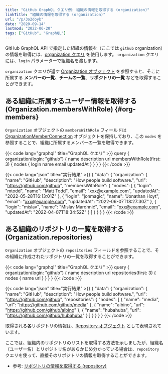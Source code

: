 ```yaml
---
title: "GitHub GraphQL クエリ例: 組織の情報を取得する (organization)"
linkTitle: "組織の情報を取得する (organization)"
url: "/p/3o2doyb"
date: "2020-09-14"
lastmod: "2022-06-20"
tags: ["GitHub", "GraphQL"]
---
```


GitHub GraphQL API で指定した組織の情報を（ここでは `github` organization）の情報を取得には、[organization クエリ](https://docs.github.com/en/graphql/reference/queries#organization) を使用します。
`organization` クエリには、`login` パラメーターで組織名を渡します。

`organization` クエリが返す [Organization オブジェクト](https://docs.github.com/en/graphql/reference/objects#organization) を参照すると、そこに所属する __メンバーの一覧__、__チームの一覧__、__リポジトリの一覧__ などを取得することができます。


ある組織に所属するユーザー情報を取得する (Organization.membersWithRole) {#org-members}
----

`Organization` オブジェクトの `membersWithRole` フィールドは [OrganizationMemberConnection](https://docs.github.com/en/graphql/reference/objects#organizationmemberconnection) オブジェクトを保持しており、この `nodes` を参照することで、組織に所属するメンバーの一覧を取得できます。

{{< code lang="graphql" title="GraphQL クエリ" >}}
query {
  organization(login: "github") {
    name
    description
    url
    membersWithRole(first: 3) {
      nodes {
        login
        name
        email
        updatedAt
      }
    }
  }
}
{{< /code >}}

{{< code lang="json" title="実行結果" >}}
{
  "data": {
    "organization": {
      "name": "GitHub",
      "description": "How people build software.",
      "url": "https://github.com/github",
      "membersWithRole": {
        "nodes": [
          {
            "login": "mtodd",
            "name": "Matt Todd",
            "email": "xxx@example.com",
            "updatedAt": "2022-05-28T16:13:01Z"
          },
          {
            "login": "jonmagic",
            "name": "Jonathan Hoyt",
            "email": "xxx@example.com",
            "updatedAt": "2022-06-07T18:27:30Z"
          },
          {
            "login": "mislav",
            "name": "Mislav Marohnić",
            "email": "xxx@example.com",
            "updatedAt": "2022-04-07T18:34:52Z"
          }
        ]
      }
    }
  }
}
{{< /code >}}


ある組織のリポジトリの一覧を取得する (Organization.repositories)
----

`Organization` オブジェクトの `repositories` フィールドを参照することで、その組織に作成されたリポジトリの一覧を取得することができます。

{{< code lang="graphql" title="GraphQL クエリ" >}}
query {
  organization(login: "github") {
    name
    description
    url
    repositories(first: 3) {
      nodes {
        name
        url
      }
    }
  }
}
{{< /code >}}

{{< code lang="json" title="実行結果" >}}
{
  "data": {
    "organization": {
      "name": "GitHub",
      "description": "How people build software.",
      "url": "https://github.com/github",
      "repositories": {
        "nodes": [
          {
            "name": "media",
            "url": "https://github.com/github/media"
          },
          {
            "name": "albino",
            "url": "https://github.com/github/albino"
          },
          {
            "name": "hubahuba",
            "url": "https://github.com/github/hubahuba"
          }
        ]
      }
    }
  }
}
{{< /code >}}

取得される各リポジトリの情報は、[Repository オブジェクト](https://docs.github.com/en/graphql/reference/objects#repository) として表現されています。

ここでは、組織内のリポジトリのリストを取得する方法を示しましたが、組織名（ユーザー名）とリポジトリ名があらかじめ分かっている場合は、`repository` クエリを使って、直接そのリポジトリの情報を取得することができます。

- 参考: [リポジトリの情報を取得する (repository)](/p/du6env5)

